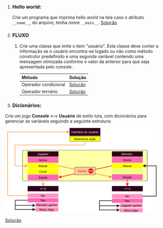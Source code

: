 1. ### Hello world: 
    Crie um programa que imprima hello world na tela caso o atributo `__name__`, do arquivo, tenha nome `__main__`. [Solução](./main/main.py)
2. ### FLUXO 

    1. Crie uma classe que imite o item "usuário". Esta classe deve conter a informação se o usuário encontra-se logado ou não como método construtor predefinido e uma segunda variável contendo uma mensagem otimizada conforme o valor da anterior para que seja apresentada pelo console. 
    
        Método | Solução
        ---|---
        Operador condicional | [Solução](./fluxo/condicional/A-AAE.py)
        Operador ternário | [Solução](./fluxo/ternário/A-AAE.py)
3. ### Dicionários:
Crie um jogo **Console** <--> **Usuário** de estilo luta, com dicionários para gerenciar as variáveis seguindo a seguinte estrutura:

<div align="center"><img src="./midia/code_structure_B-AAK.png"/></div>

[Solução](./dict/B-AAK.py)